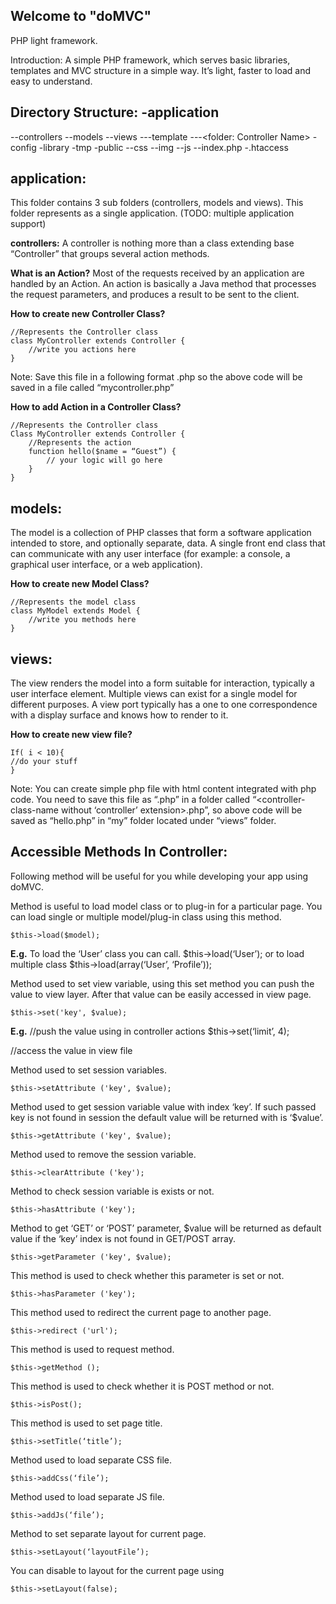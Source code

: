 Welcome to "doMVC"
------------------

PHP light framework.

Introduction:
A simple PHP framework, which serves basic libraries, templates and MVC structure in a simple way. It’s light, faster to load and easy to understand.

Directory Structure:
-application
-
 --controllers
 --models
 --views
  ---template
  ---<folder: Controller Name>
-config
-library
-tmp
-public
 --css
 --img
 --js
 --index.php
-.htaccess


application:
------------

This folder contains 3 sub folders (controllers, models and views). This folder represents as a single application. (TODO: multiple application support)

**controllers:**
	A controller is nothing more than a class extending base “Controller” that groups several action methods.

**What is an Action?**
Most of the requests received by an application are handled by an Action.
An action is basically a Java method that processes the request parameters, and produces a result to be sent to the client.

**How to create new Controller Class?**
	
	//Represents the Controller class
	class MyController extends Controller {
		//write you actions here
	}
	

Note: Save this file in a following format
<controller-name-in-small-case>.php so the above code will be saved in a file called “mycontroller.php”

**How to add Action in a Controller Class?**

	//Represents the Controller class
	Class MyController extends Controller {
		//Represents the action
		function hello($name = “Guest”) {
			// your logic will go here
		}
	}


models:
------

The model is a collection of PHP classes that form a software application intended to store, and optionally separate, data. A single front end class that can communicate with any user interface (for example: a console, a graphical user interface, or a web application).

**How to create new Model Class?**
	
	//Represents the model class
	class MyModel extends Model {
		//write you methods here
	}


views:
------

The view renders the model into a form suitable for interaction, typically a user interface element. Multiple views can exist for a single model for different purposes. A view port typically has a one to one correspondence with a display surface and knows how to render to it.

**How to create new view file?**
	
	If( i < 10){
	//do your stuff
	}
	
Note: You can create simple php file with html content integrated with php code. You need to save this file as “<action-name>.php” in a folder called “<controller-class-name without ‘controller’ extension>.php”, so above code will be saved as “hello.php” in “my” folder located under “views” folder.


Accessible Methods In Controller:
--------------------------------

Following method will be useful for you while developing your app using doMVC.

Method is useful to load model class or to plug-in for a particular page. You can load single or multiple model/plug-in class using this method.

	$this->load($model);
	
**E.g.**
To load the ‘User’ class you can call.
$this->load(‘User’); or to load multiple class $this->load(array(‘User’, ‘Profile’));

Method used to set view variable, using this set method you can push the value to view layer. After that value can be easily accessed in view page.

	$this->set('key', $value);

**E.g.**
//push the value using in controller actions
$this->set(‘limit’, 4);

//access the value in view file
<?php echo $limit; ?>
	
Method used to set session variables.

	$this->setAttribute ('key', $value);

Method used to get session variable value with index ‘key’. If such passed key is not found in session the default value will be returned with is ‘$value’.

	$this->getAttribute ('key', $value);

Method used to remove the session variable.
	
	$this->clearAttribute ('key');
	
Method to check session variable is exists or not.

	$this->hasAttribute ('key');
	
Method to get ‘GET’ or ‘POST’ parameter, $value will be returned as default value if the ‘key’ index is not found in GET/POST array.

	$this->getParameter ('key', $value);
	
This method is used to check whether this parameter is set or not.

	$this->hasParameter ('key');
	
This method used to redirect the current page to another page.

	$this->redirect ('url');
	
This method is used to request method.

	$this->getMethod ();
	
This method is used to check whether it is POST method or not.

	$this->isPost();
	
This method is used to set page title.

	$this->setTitle(‘title’);
	
Method used to load separate CSS file.

	$this->addCss(‘file’);
	
Method used to load separate JS file.

	$this->addJs(‘file’);

Method to set separate layout for current page. 

	$this->setLayout(‘layoutFile’);
	
You can disable to layout for the current page using 
	
	$this->setLayout(false);
